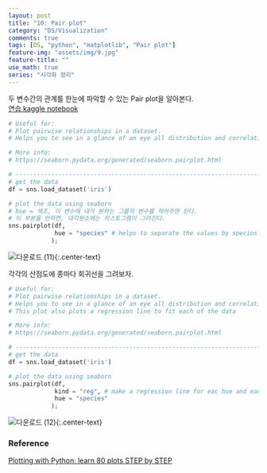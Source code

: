 ```yaml
---
layout: post
title: "10: Pair plot"
category: "DS/Visualization"
comments: true
tags: [DS, "python", "matplotlib", "Pair plot"]
feature-img: "assets/img/9.jpg"
feature-title: ""
use_math: true
series: "시각화 정리"
---
```


두 변수간의 관계를 한눈에 파악할 수 있는 Pair plot을 알아본다.  
[연습 kaggle notebook](https://www.kaggle.com/wansook0316/plotting-with-python-learn-80-plots-step-by-step/edit)

```python
# Useful for:
# Plot pairwise relationships in a dataset.
# Helps you to see in a glance of an eye all distribution and correlation of variables.

# More info:
# https://seaborn.pydata.org/generated/seaborn.pairplot.html

# ----------------------------------------------------------------------------------------------------
# get the data
df = sns.load_dataset('iris')

# plot the data using seaborn
# hue = 색조, 이 변수에 내가 원하는 그룹의 변수를 적어주면 된다.
# 이 부분을 안하면, 대각원소에는 히스토그램이 그려진다.
sns.pairplot(df,
             hue = "species" # helps to separate the values by specios
            );

```

![다운로드 (11)](https://user-images.githubusercontent.com/37871541/82283067-46e6ce80-99d0-11ea-89e5-b62c4875fc7a.png){:.center-text}

각각의 산점도에 종마다 회귀선을 그려보자.

```python
# Useful for:
# Plot pairwise relationships in a dataset.
# Helps you to see in a glance of an eye all distribution and correlation of variables.
# This plot also plots a regression line to fit each of the data

# More info:
# https://seaborn.pydata.org/generated/seaborn.pairplot.html

# ----------------------------------------------------------------------------------------------------
# get the data
df = sns.load_dataset('iris')

# plot the data using seaborn
sns.pairplot(df,
             kind = "reg", # make a regression line for eac hue and each variables
             hue = "species"
            );

```

![다운로드 (12)](https://user-images.githubusercontent.com/37871541/82283148-7dbce480-99d0-11ea-9c2f-aa0422b62279.png){:.center-text}

### Reference

[Plotting with Python: learn 80 plots STEP by STEP](https://www.kaggle.com/python10pm/plotting-with-python-learn-80-plots-step-by-step)
